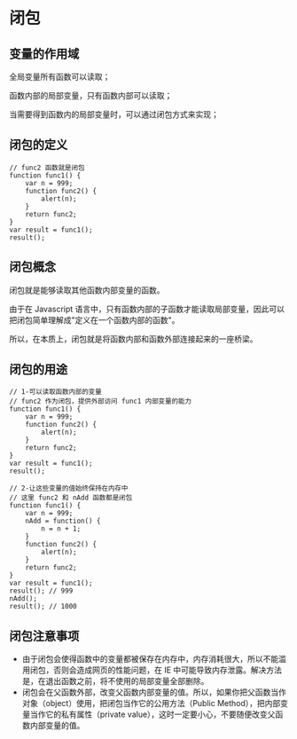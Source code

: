 # 闭包

## 变量的作用域

全局变量所有函数可以读取；

函数内部的局部变量，只有函数内部可以读取；

当需要得到函数内的局部变量时，可以通过闭包方式来实现；

## 闭包的定义

    // func2 函数就是闭包
    function func1() {
    	var n = 999;
    	function func2() {
    		alert(n);
    	}
    	return func2;
    }
    var result = func1();
    result();

## 闭包概念

闭包就是能够读取其他函数内部变量的函数。

由于在 Javascript 语言中，只有函数内部的子函数才能读取局部变量，因此可以把闭包简单理解成"定义在一个函数内部的函数"。

所以，在本质上，闭包就是将函数内部和函数外部连接起来的一座桥梁。

## 闭包的用途

    // 1-可以读取函数内部的变量
    // func2 作为闭包，提供外部访问 func1 内部变量的能力
    function func1() {
    	var n = 999;
    	function func2() {
    		alert(n);
    	}
    	return func2;
    }
    var result = func1();
    result();

    // 2-让这些变量的值始终保持在内存中
    // 这里 func2 和 nAdd 函数都是闭包
    function func1() {
    	var n = 999;
    	nAdd = function() {
    		n = n + 1;
    	}
    	function func2() {
    		alert(n);
    	}
    	return func2;
    }
    var result = func1();
    result(); // 999
    nAdd();
    result(); // 1000

## 闭包注意事项

- 由于闭包会使得函数中的变量都被保存在内存中，内存消耗很大，所以不能滥用闭包，否则会造成网页的性能问题，在 IE 中可能导致内存泄露。解决方法是，在退出函数之前，将不使用的局部变量全部删除。
- 闭包会在父函数外部，改变父函数内部变量的值。所以，如果你把父函数当作对象（object）使用，把闭包当作它的公用方法（Public Method），把内部变量当作它的私有属性（private value），这时一定要小心，不要随便改变父函数内部变量的值。
